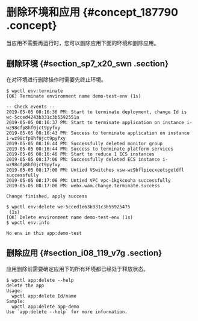 # 删除环境和应用 {#concept_187790 .concept}

当应用不需要再运行时，您可以删除应用下面的环境和删除应用。

## 删除环境 {#section_sp7_x20_swn .section}

在对环境进行删除操作时需要先终止环境。

``` {#codeblock_m88_w92_cw8}
$ wpctl env:terminate
[OK] Terminate environment name demo-test-env (1s)

-- Check events --
2019-05-05 08:16:36 PM: Start to terminate deployment, change Id is wc-5cced4243b331c3b5592551a
2019-05-05 08:16:37 PM: Start to terminate application on instance i-wz98cfp8hf0jct9pyfxy
2019-05-05 08:16:43 PM: Success to terminate application on instance i-wz98cfp8hf0jct9pyfxy
2019-05-05 08:16:44 PM: Successfully deleted monitor group
2019-05-05 08:16:44 PM: Success to terminate platform services
2019-05-05 08:16:46 PM: Start to reduce 1 ECS instances
2019-05-05 08:17:06 PM: Successfully deleted ECS instance i-wz98cfp8hf0jct9pyfxy
2019-05-05 08:17:08 PM: Untied VSwitches vsw-wz9bflpiecxeotsgetdfl successfully
2019-05-05 08:17:08 PM: Untied VPC vpc-1kgkcouha successfully
2019-05-05 08:17:08 PM: webx.wam.change.terminate.success

Change finished, apply success

$ wpctl env:delete we-5cced1e63b331c3b55925475
 (1s)
[OK] Delete environment name demo-test-env (1s)
$ wpctl env:info

No env in this app:demo-test
```

## 删除应用 {#section_i08_119_v7g .section}

应用删除前需要确定应用下的所有环境都已经处于释放状态。

``` {#codeblock_135_yis_du0}
$ wpctl app:delete --help
delete the app
Usage:
  wpctl app:delete Id/name
Sample:
  wpctl app:delete app-demo
Use `app:delete --help` for more information.
```

